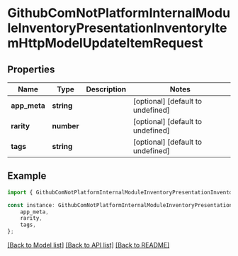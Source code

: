 # GithubComNotPlatformInternalModuleInventoryPresentationInventoryItemHttpModelUpdateItemRequest


## Properties

Name | Type | Description | Notes
------------ | ------------- | ------------- | -------------
**app_meta** | **string** |  | [optional] [default to undefined]
**rarity** | **number** |  | [optional] [default to undefined]
**tags** | **string** |  | [optional] [default to undefined]

## Example

```typescript
import { GithubComNotPlatformInternalModuleInventoryPresentationInventoryItemHttpModelUpdateItemRequest } from 'not-games-sdk-public';

const instance: GithubComNotPlatformInternalModuleInventoryPresentationInventoryItemHttpModelUpdateItemRequest = {
    app_meta,
    rarity,
    tags,
};
```

[[Back to Model list]](../README.md#documentation-for-models) [[Back to API list]](../README.md#documentation-for-api-endpoints) [[Back to README]](../README.md)
